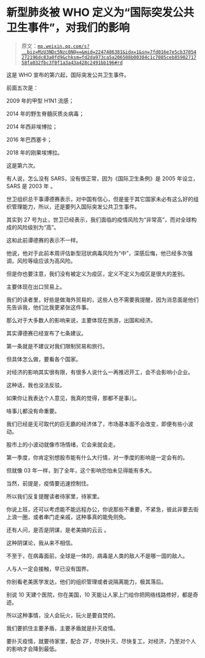 # 新型肺炎被 WHO 定义为“国际突发公共卫生事件”，对我们的影响

> 原文：[`mp.weixin.qq.com/s?__biz=MzU3NDc5Nzc0NQ==&mid=2247486381&idx=1&sn=7fd016e7e5cb37054272196dc83a0fd9&chksm=fd2da973ca5a206508b00304c1c7085ceb8590271758fa032fbc3f0f1a3a43a428c2491bb196#rd`](http://mp.weixin.qq.com/s?__biz=MzU3NDc5Nzc0NQ==&mid=2247486381&idx=1&sn=7fd016e7e5cb37054272196dc83a0fd9&chksm=fd2da973ca5a206508b00304c1c7085ceb8590271758fa032fbc3f0f1a3a43a428c2491bb196#rd)

这是 WHO 宣布的第六起，国际突发公共卫生事件。

前面五次是：

2009 年的甲型 H1N1 流感；

2014 年的野生脊髓灰质炎病毒；

2014 年西非埃博拉；

2016 年巴西塞卡；

2018 年的刚果埃博拉。

这是第六次。

有人说，怎么没有 SARS，没有很正常，因为《国际卫生条例》是 2005 年设立，SARS 是 2003 年 。

世卫组织总干事谭德赛表示，对中国有信心，但是鉴于其它国家未必有这么好的组织管理能力，所以，还是要列入国际突发公共卫生事件。

其实到 27 号为止，世卫已经表示，我们面临的疫情风险为“非常高”，而对全球构成的风险级别为“高”。

这和此前谭德赛的表示不一样。

他说，他对于此前本周评估新型冠状病毒风险为“中”，深感后悔，他已经多次强调，风险等级应该为高风险。

但是你也要注意，我们没有被定义为疫区，定义不定义为疫区是很大的差别。

主要体现在出口贸易上。

我们的读者里，好些是做海外贸易的，这些人也不需要我提醒，因为消息面是他们先告诉我，他们比我更紧张这件事。

那么对于大多数人的影响来说，主要体现在旅游，出国和经济。

其实谭德赛已经宣布了七条建议。

第一条就是不建议对我们限制贸易和旅行。

但具体怎么做，要看各个国家。

对经济的影响其实很有限，有很多人说什么一再推迟开工，会不会影响小企业。

这种话，我也没法反驳。

如果你让我表达个人意见，我真的觉得，那都不是事儿。

啥事儿都没有命重要。

我们已经是无可取代的巨无霸的经济体了，市场基本面不会改变，即便有些小波动。

股市上的小波动就像市场情绪，它会来就会走。

第一季度，你肯定别想股市能有什么大行情，对一季度的影响是一定会有的。

但就像 03 年一样，到了全年，这个影响恐怕未见得能有多大。

当然，前提是，疫情要迅速控制住。

所以我们反复提醒读者待家里，待家里。

你说上班，还可以考虑能不能远程办公，你说那些不重要，不紧急，彼此非要去街上浪一圈，或者串门走亲戚，这种事真的能免则免。

还有人问，是否是阴谋，是老美搞的云云 。

这种阴谋论，我从来不相信。

不至于，在病毒面前，全球是一体的，病毒是人类的敌人不是哪一国的敌人。

人与人一定会接触，早已没有国界。

你别看老美医学发达，他们的组织管理或者说隔离能力，极其落后。

别说 10 天建个医院，你在美国，10 天能让人家上门给你把网络线路修好，都是奇迹。

所以这种事情，没人会玩火，玩火是要自焚的。

我们要抓住主要矛盾，主要矛盾就是扑灭疫情。

要扑灭疫情，就要待家里，配合 ZF，尽快扑灭，尽快复工，对经济，乃至对个人的影响才会降到最低。